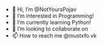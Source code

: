- 👋 Hi, I’m @NotYoursPojav
- 👀 I’m interested in Programming!
- 🌱 I’m currently learning Python!
- 💞️ I’m looking to collaborate on 
- 📫 How to reach me @mustxfo vk 

<!---
NotYoursPojav/NotYoursPojav is a ✨ special ✨ repository because its `README.md` (this file) appears on your GitHub profile.
You can click the Preview link to take a look at your changes.
--->
